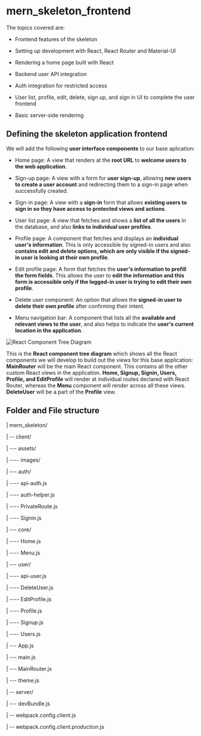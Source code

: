# mern_skeleton_frontend

The topics covered are:

* Frontend features of the skeleton

* Setting up development with React, React Router and Material-UI

* Rendering a home page built with React

* Backend user API integration

* Auth integration for restricted access

* User list, profile, edit, delete, sign up, and sign in UI to complete the user frontend

* Basic server-side rendering

## Defining the skeleton application frontend

We will add the following **user interface components** to our base aplication:

* Home page: A view that renders at the **root URL** to **welcome users to the web application**.

* Sign-up page: A view with a form for **user sign-up**, allowing **new users to create a user account** and redirecting them to a sign-in page when successfully created.

* Sign-in page: A view with a **sign-in** form that allows **existing users to sign in so they have access to protected views and actions**.

* User list page: A view that fetches and shows a **list of all the users** in the database, and also **links to individual user profiles**.

* Profile page: A component that fetches and displays an **individual user's information**. This is only accessible by signed-in users and also **contains edit and delete options, which are only visible if the signed-in user is looking at their own profile**.

* Edit profile page: A form that fetches the **user's information to prefill the form fields**. This allows the user to **edit the information and this form is accessible only if the logged-in user is trying to edit their own profile**.

* Delete user component: An option that allows the **signed-in user to delete their own profile** after confirming their intent.

* Menu navigation bar: A component that lists all the **available and relevant views to the user**, and also helps to indicate the **user's current location in the application**.

![React Component Tree Diagram](https://github.com/piyush-cosmo/mern-social/blob/master/images/react_component_tree_diagram.png)

This is the **React component tree diagram** which shows all the React components we will develop to build out the views for this base application: **MainRouter** will be the main React component. This contains all the other custom React views in the application. **Home, Signup, Signin, Users, Profile, and EditProfile** will render at individual routes declared with React Router, whereas the **Menu** component will render across all these views. **DeleteUser** will be a part of the **Profile** view.

## Folder and File structure

| mern_skeleton/

| -- client/

| --- assets/

| ---- images/

| --- auth/

| ---- api-auth.js

| ---- auth-helper.js

| ---- PrivateRoute.js

| ---- Signin.js

| --- core/

| ---- Home.js

| ---- Menu.js

| --- user/

| ---- api-user.js

| ---- DeleteUser.js

| ---- EditProfile.js

| ---- Profile.js

| ---- Signup.js

| ---- Users.js

| --- App.js

| --- main.js

| --- MainRouter.js

| --- theme.js

| -- server/

| --- devBundle.js

| -- webpack.config.client.js

| -- webpack.config.client.production.js
